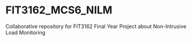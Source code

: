 # FIT3162_MCS6_NILM
 Collaborative repository for FIT3162 Final Year Project about Non-Intrusive Load Monitoring
